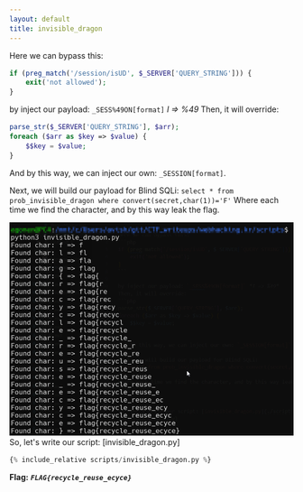 ```yaml
---
layout: default
title: invisible_dragon
---
```




Here we can bypass this:
```php
if (preg_match('/session/isUD', $_SERVER['QUERY_STRING'])) {
    exit('not allowed');
}
```

by inject our payload: `_SESS%49ON[format]` *I => %49*
Then, it will override:
```php
parse_str($_SERVER['QUERY_STRING'], $arr);
foreach ($arr as $key => $value) {
    $$key = $value;
}
```
And by this way, we can inject our own: `_SESSION[format]`.

Next, we will build our payload for Blind SQLi:
`select * from prob_invisible_dragon where convert(secret,char(1))='F'`
Where each time we find the character, and by this way leak the flag.

![FLAG image](./images/invisible_dragon.png)
So, let's write our script: [invisible_dragon.py]
```scripts/invisible_dragon.py
{% include_relative scripts/invisible_dragon.py %}
```



**Flag:** ***`FLAG{recycle_reuse_ecyce}`*** 

